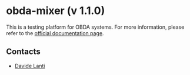 obda-mixer (v 1.1.0)
==========

This is a testing platform for OBDA systems. For more information, please refer to the [official documentation page](http://ontop.github.io/obda-mixer/).

Contacts
----------

* [Davide Lanti](http://www.inf.unibz.it/~dlanti/)
